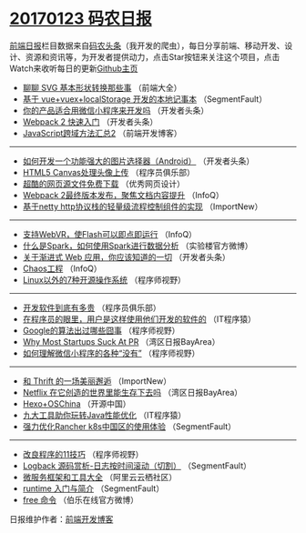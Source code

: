 # [20170123 码农日报](http://hao.caibaojian.com/date/2017/01/23)

[前端日报](http://caibaojian.com/c/news)栏目数据来自[码农头条](http://hao.caibaojian.com/)（我开发的爬虫），每日分享前端、移动开发、设计、资源和资讯等，为开发者提供动力，点击Star按钮来关注这个项目，点击Watch来收听每日的更新[Github主页](https://github.com/kujian/frontendDaily)
* [聊聊 SVG 基本形状转换那些事](http://hao.caibaojian.com/23230.html) （前端大全）
* [基于 vue+vuex+localStorage 开发的本地记事本](http://hao.caibaojian.com/23264.html) （SegmentFault）
* [你的产品适合用微信小程序来开发吗](http://hao.caibaojian.com/23248.html) （开发者头条）
* [Webpack 2 快速入门](http://hao.caibaojian.com/23246.html) （开发者头条）
* [JavaScript跨域方法汇总2](http://hao.caibaojian.com/23282.html) （前端开发博客）

***
* [如何开发一个功能强大的图片选择器（Android）](http://hao.caibaojian.com/23294.html) （开发者头条）
* [HTML5 Canvas处理头像上传](http://hao.caibaojian.com/23241.html) （程序员俱乐部）
* [超酷的网页源文件免费下载](http://hao.caibaojian.com/23286.html) （优秀网页设计）
* [Webpack 2最终版本发布，聚焦文档内容提升](http://hao.caibaojian.com/23196.html) （InfoQ）
* [基于netty http协议栈的轻量级流程控制组件的实现](http://hao.caibaojian.com/23200.html) （ImportNew）

***
* [支持WebVR，使Flash可以即点即运行](http://hao.caibaojian.com/23195.html) （InfoQ）
* [什么是Spark，如何使用Spark进行数据分析](http://hao.caibaojian.com/23275.html) （实验楼官方微博）
* [关于渐进式 Web 应用，你应该知道的一切](http://hao.caibaojian.com/23295.html) （开发者头条）
* [Chaos工程](http://hao.caibaojian.com/23197.html) （InfoQ）
* [Linux以外的7种开源操作系统](http://hao.caibaojian.com/23266.html) （程序师视野）

***
* [开发软件到底有多贵](http://hao.caibaojian.com/23240.html) （程序员俱乐部）
* [在程序员的眼里，用户是这样使用他们开发的软件的](http://hao.caibaojian.com/23253.html) （IT程序猿）
* [Google的算法出过哪些囧事](http://hao.caibaojian.com/23268.html) （程序师视野）
* [Why Most Startups Suck At PR](http://hao.caibaojian.com/23206.html) （湾区日报BayArea）
* [如何理解微信小程序的各种“没有”](http://hao.caibaojian.com/23269.html) （程序师视野）

***
* [和 Thrift 的一场美丽邂逅](http://hao.caibaojian.com/23201.html) （ImportNew）
* [Netflix 在它创造的世界里能生存下去吗](http://hao.caibaojian.com/23204.html) （湾区日报BayArea）
* [Hexo+OSChina](http://hao.caibaojian.com/23284.html) （开源中国）
* [九大工具助你玩转Java性能优化](http://hao.caibaojian.com/23256.html) （IT程序猿）
* [强力优化Rancher k8s中国区的使用体验](http://hao.caibaojian.com/23259.html) （SegmentFault）

***
* [改良程序的11技巧](http://hao.caibaojian.com/23270.html) （程序师视野）
* [Logback 源码赏析-日志按时间滚动（切割）](http://hao.caibaojian.com/23260.html) （SegmentFault）
* [微服务框架和工具大全](http://hao.caibaojian.com/23231.html) （阿里云云栖社区）
* [runtime 入门与简介](http://hao.caibaojian.com/23261.html) （SegmentFault）
* [free 命令](http://hao.caibaojian.com/23290.html) （伯乐在线官方微博）

日报维护作者：[前端开发博客](http://caibaojian.com/) 